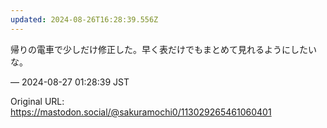 ```yaml
---
updated: 2024-08-26T16:28:39.556Z
---
```


<p>帰りの電車で少しだけ修正した。早く表だけでもまとめて見れるようにしたいな。</p>

&mdash; 2024-08-27 01:28:39 JST

Original URL: https://mastodon.social/@sakuramochi0/113029265461060401
